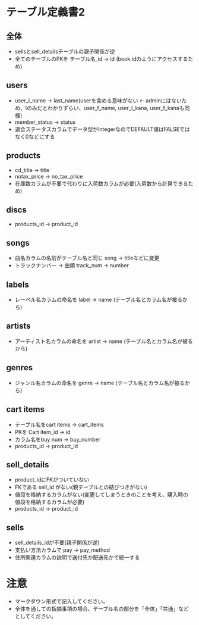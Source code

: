 # テーブル定義書2
## 全体
- sellsとsell_detailsテーブルの親子関係が逆
- 全てのテーブルのPKを テーブル名_id → id (book.idのようにアクセスするため)

## users
- user_l_name → last_name(userを含める意味がない ← adminにはないため、lのみだとわかりずらい、user_f_name, user_l_kana, user_f_kanaも同様)
- member_status → status
- 退会ステータスカラムでデータ型がintegerなのでDEFAULT値はFALSEではなく0などにする

## products
- cd_title → title 
- notax_price → no_tax_price
- 在庫数カラムが不要で代わりに入荷数カラムが必要(入荷数から計算できるため)

## discs
- products_id → product_id

## songs
- 曲名カラムの名前がテーブル名と同じ song → titleなどに変更
- トラックナンバー → 曲順 track_num → number

## labels
- レーベル名カラムの命名を label → name (テーブル名とカラム名が被るから)

## artists
- アーティスト名カラムの命名を artist → name (テーブル名とカラム名が被るから)

## genres
- ジャンル名カラムの命名を genre → name (テーブル名とカラム名が被るから)

## cart items
- テーブル名をcart items → cart_items
- PKを Cart item_id → id
- カラム名をbuy num → buy_number
- products_id → product_id

## sell_details
- product_idにFKがついていない
- FKである sell_id がない(親テーブルとの結びつきがない)
- 値段を格納するカラムがない(変更してしまうときのことを考え、購入時の値段を格納するカラムが必要)
- products_id → product_id

## sells
- sell_details_idが不要(親子関係が逆)
- 支払い方法カラムで pay → pay_method
- 住所関連カラムの説明で送付先か配送先かで統一する

# 注意
* マークダウン形式で記入してください。
* 全体を通しての指摘事項の場合、テーブル名の部分を「全体」「共通」などとしてください。
